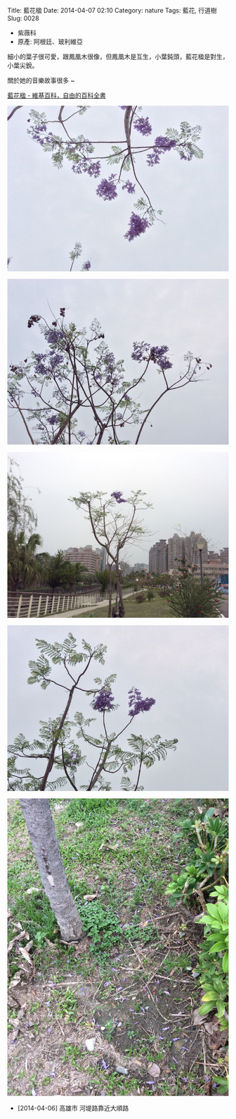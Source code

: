 Title: 藍花楹
Date: 2014-04-07 02:10
Category: nature
Tags: 藍花, 行道樹
Slug: 0028

* 紫薇科
* 原產: 阿根廷、玻利維亞

細小的葉子很可愛，跟鳳凰木很像，但鳳凰木是互生，小葉鈍頭，藍花楹是對生，小葉尖銳。

關於她的音樂故事很多 ~

[藍花楹 - 維基百科，自由的百科全書](http://zh.wikipedia.org/wiki/蓝花楹)

![](/images/nature/plant/0028/tn_IMG_0273.JPG)

![](/images/nature/plant/0028/tn_IMG_0275.JPG)

![](/images/nature/plant/0028/tn_IMG_0276.JPG)

![](/images/nature/plant/0028/tn_IMG_0279.JPG)

![](/images/nature/plant/0028/tn_IMG_0280.JPG)

* [2014-04-06] 高雄市 河堤路靠近大順路
